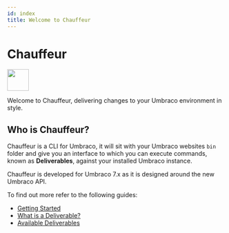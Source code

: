 ```yaml
---
id: index
title: Welcome to Chauffeur
---
```


# Chauffeur

<img src="https://cdn.rawgit.com/aaronpowell/Chauffeur/79c5d812/chauffeur_logo.svg" width="50" />

Welcome to Chauffeur, delivering changes to your Umbraco environment in style.

## Who is Chauffeur?

Chauffeur is a CLI for Umbraco, it will sit with your Umbraco websites `bin` folder and give you an interface to which you can execute commands, known as **Deliverables**, against your installed Umbraco instance.

Chauffeur is developed for Umbraco 7.x as it is designed around the new Umbraco API.

To find out more refer to the following guides:

* [Getting Started](getting-started.md)
* [What is a Deliverable?](what-is-a-deliverable.md)
* [Available Deliverables](available-deliverables.md)

